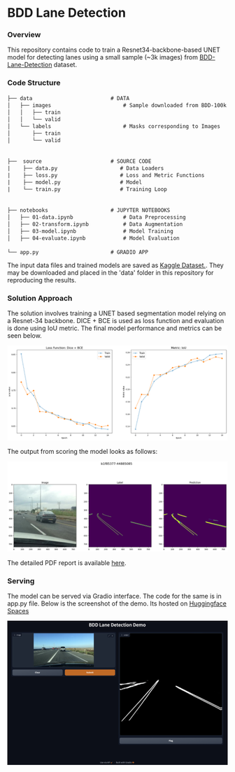 # BDD Lane Detection

### Overview

This repository contains code to train a Resnet34-backbone-based UNET model for detecting lanes using a small sample (~3k images) from [BDD-Lane-Detection](https://www.bdd100k.com) dataset.

### Code Structure

```
├── data                         # DATA
│   ├── images                       # Sample downloaded from BDD-100k
│   │   ├── train
│   │   └── valid
│   └── labels                       # Masks corresponding to Images 
│       ├── train
│       └── valid


├──  source                      # SOURCE CODE
|    ├── data.py                    # Data Loaders  
|    ├── loss.py                    # Loss and Metric Functions
|    ├── model.py                   # Model
|    └── train.py                   # Training Loop


├── notebooks                    # JUPYTER NOTEBOOKS
│   ├── 01-data.ipynb                # Data Preprocessing
│   ├── 02-transform.ipynb           # Data Augmentation
│   ├── 03-model.ipynb               # Model Training
│   ├── 04-evaluate.ipynb            # Model Evaluation

└── app.py                       # GRADIO APP

```

The input data files and trained models are saved as [Kaggle Dataset.](https://www.kaggle.com/datasets/brightertiger/bdd-lane-detection). They may be downloaded and placed in the 'data' folder in this repository for reproducing the results.

### Solution Approach

The solution involves training a UNET based segmentation model relying on a Resnet-34 backbone. DICE + BCE is used as loss function and evaluation is done using IoU metric. The final model performance and metrics can be seen below. 

![](/docs/performance.png)

The output from scoring the model looks as follows:

![](/docs/output.png)

The detailed PDF report is available [here](report.pdf).

### Serving

The model can be served via Gradio interface. The code for the same is in app.py file. Below is the screenshot of the demo. Its hosted on [Huggingface Spaces](https://huggingface.co/spaces/brightertiger/bdd-lane-detection)

![](/docs/app.png)

